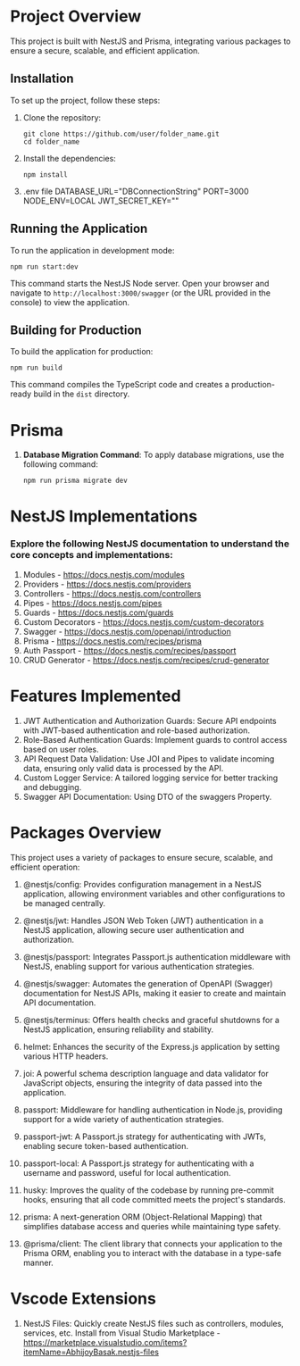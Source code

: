 # Project Overview

This project is built with NestJS and Prisma, integrating various packages to ensure a secure, scalable, and efficient application.

## Installation

To set up the project, follow these steps:

1. Clone the repository:

   ```
   git clone https://github.com/user/folder_name.git
   cd folder_name
   ```

2. Install the dependencies:

   ```
   npm install
   ```

3. .env file
   DATABASE_URL="DBConnectionString"
   PORT=3000
   NODE_ENV=LOCAL
   JWT_SECRET_KEY=""

## Running the Application

To run the application in development mode:

```
npm run start:dev
```

This command starts the NestJS Node server. Open your browser and navigate to `http://localhost:3000/swagger` (or the URL provided in the console) to view the application.

## Building for Production

To build the application for production:

```
npm run build
```

This command compiles the TypeScript code and creates a production-ready build in the `dist` directory.

# Prisma

1. **Database Migration Command**:
   To apply database migrations, use the following command:
   ```console
   npm run prisma migrate dev
   ```

# NestJS Implementations

### Explore the following NestJS documentation to understand the core concepts and implementations:

1. Modules - https://docs.nestjs.com/modules
2. Providers - https://docs.nestjs.com/providers
3. Controllers - https://docs.nestjs.com/controllers
4. Pipes - https://docs.nestjs.com/pipes
5. Guards - https://docs.nestjs.com/guards
6. Custom Decorators - https://docs.nestjs.com/custom-decorators
7. Swagger - https://docs.nestjs.com/openapi/introduction
8. Prisma - https://docs.nestjs.com/recipes/prisma
9. Auth Passport - https://docs.nestjs.com/recipes/passport
10. CRUD Generator - https://docs.nestjs.com/recipes/crud-generator

# Features Implemented

1. JWT Authentication and Authorization Guards: Secure API endpoints with JWT-based authentication and role-based authorization.
2. Role-Based Authentication Guards: Implement guards to control access based on user roles.
3. API Request Data Validation: Use JOI and Pipes to validate incoming data, ensuring only valid data is processed by the API.
4. Custom Logger Service: A tailored logging service for better tracking and debugging.
5. Swagger API Documentation: Using DTO of the swaggers Property.

# Packages Overview

This project uses a variety of packages to ensure secure, scalable, and efficient operation:

1. @nestjs/config: Provides configuration management in a NestJS application, allowing environment variables and other configurations to be managed centrally.

2. @nestjs/jwt: Handles JSON Web Token (JWT) authentication in a NestJS application, allowing secure user authentication and authorization.

3. @nestjs/passport: Integrates Passport.js authentication middleware with NestJS, enabling support for various authentication strategies.

4. @nestjs/swagger: Automates the generation of OpenAPI (Swagger) documentation for NestJS APIs, making it easier to create and maintain API documentation.

5. @nestjs/terminus: Offers health checks and graceful shutdowns for a NestJS application, ensuring reliability and stability.

6. helmet: Enhances the security of the Express.js application by setting various HTTP headers.

7. joi: A powerful schema description language and data validator for JavaScript objects, ensuring the integrity of data passed into the application.

8. passport: Middleware for handling authentication in Node.js, providing support for a wide variety of authentication strategies.

9. passport-jwt: A Passport.js strategy for authenticating with JWTs, enabling secure token-based authentication.

10. passport-local: A Passport.js strategy for authenticating with a username and password, useful for local authentication.

11. husky: Improves the quality of the codebase by running pre-commit hooks, ensuring that all code committed meets the project's standards.

12. prisma: A next-generation ORM (Object-Relational Mapping) that simplifies database access and queries while maintaining type safety.

13. @prisma/client: The client library that connects your application to the Prisma ORM, enabling you to interact with the database in a type-safe manner.

# Vscode Extensions

1. NestJS Files: Quickly create NestJS files such as controllers, modules, services, etc.
   Install from Visual Studio Marketplace - https://marketplace.visualstudio.com/items?itemName=AbhijoyBasak.nestjs-files

